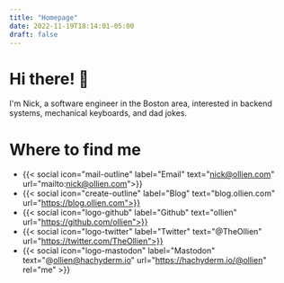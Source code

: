 ```yaml
---
title: "Homepage"
date: 2022-11-19T18:14:01-05:00
draft: false
---
```


# Hi there! 👋
I'm Nick, a software engineer in the Boston area, interested in backend systems, mechanical keyboards, and dad jokes.

# Where to find me
 - {{< social icon="mail-outline" label="Email" text="nick@ollien.com" url="mailto:nick@ollien.com">}}
 - {{< social icon="create-outline" label="Blog" text="blog.ollien.com" url="https://blog.ollien.com">}}
 - {{< social icon="logo-github" label="Github" text="ollien" url="https://github.com/ollien">}}
 - {{< social icon="logo-twitter" label="Twitter" text="@TheOllien" url="https://twitter.com/TheOllien">}}
 - {{< social icon="logo-mastodon" label="Mastodon" text="@ollien@hachyderm.io" url="https://hachyderm.io/@ollien" rel="me" >}}
